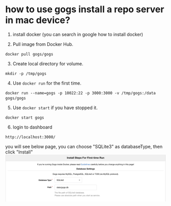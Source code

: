# how to use gogs install a repo server in mac device?
1. install docker (you can search in google how to install docker)

2. Pull image from Docker Hub.
```shell
docker pull gogs/gogs
```

3. Create local directory for volume.
```shell
mkdir -p /tmp/gogs
```

4. Use `docker run` for the first time.
```shell
docker run --name=gogs -p 10022:22 -p 3000:3000 -v /tmp/gogs:/data gogs/gogs
```

5. Use `docker start` if you have stopped it.
```shell
docker start gogs
```

6. login to dashboard
```shell
http://localhost:3000/
```
you will see below page, you can choose "SQLite3" as databaseType, then click "Install"
![](images/choose_sqllite.png)




